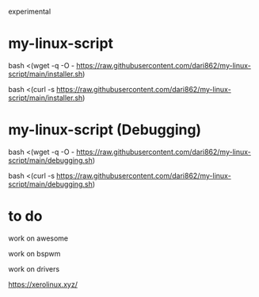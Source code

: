 experimental

# my-linux-script

bash <(wget -q -O - https://raw.githubusercontent.com/dari862/my-linux-script/main/installer.sh)

bash <(curl -s https://raw.githubusercontent.com/dari862/my-linux-script/main/installer.sh)

# my-linux-script (Debugging)

bash <(wget -q -O - https://raw.githubusercontent.com/dari862/my-linux-script/main/debugging.sh)

bash <(curl -s https://raw.githubusercontent.com/dari862/my-linux-script/main/debugging.sh)

# to do

work on awesome

work on bspwm

work on drivers

https://xerolinux.xyz/
